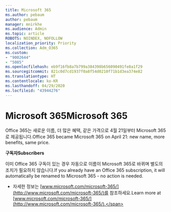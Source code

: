 ```yaml
---
title: Microsoft 365
ms.author: pebaum
author: pebaum
manager: mnirkhe
ms.audience: Admin
ms.topic: article
ROBOTS: NOINDEX, NOFOLLOW
localization_priority: Priority
ms.collection: Adm_O365
ms.custom:
- "9002644"
- "5085"
ms.openlocfilehash: eb9f16fb8a7b799a384398b656090491fe8a1f29
ms.sourcegitcommit: 821c0d7cd1937f0a8f54d0210f71b1d3ea374e82
ms.translationtype: HT
ms.contentlocale: ko-KR
ms.lasthandoff: 04/29/2020
ms.locfileid: "43944276"
---
```

# <a name="microsoft-365"></a><span data-ttu-id="e177b-102">Microsoft 365</span><span class="sxs-lookup"><span data-stu-id="e177b-102">Microsoft 365</span></span>

<span data-ttu-id="e177b-103">Office 365는 새로운 이름, 더 많은 혜택, 같은 가격으로 4월 21일부터 Microsoft 365로 제공됩니다.</span><span class="sxs-lookup"><span data-stu-id="e177b-103">Office 365 became Microsoft 365 on April 21: new name, more benefits, same price.</span></span>

<span data-ttu-id="e177b-104">**구독자**</span><span class="sxs-lookup"><span data-stu-id="e177b-104">**Subscribers**</span></span>

<span data-ttu-id="e177b-105">이미 Office 365 구독이 있는 경우 자동으로 이름이 Microsoft 365로 바뀌며 별도의 조치가 필요하지 않습니다.</span><span class="sxs-lookup"><span data-stu-id="e177b-105">If you already have an Office 365 subscription, it will automatically be renamed to Microsoft 365 - no action is needed.</span></span>

- <span data-ttu-id="e177b-106">자세한 정보는 [www.microsoft.com/microsoft-365/](http://www.microsoft.com/microsoft-365/)를 참조하세요.</span><span class="sxs-lookup"><span data-stu-id="e177b-106">Learn more at [www.microsoft.com/microsoft-365/](http://www.microsoft.com/microsoft-365/).</span></span>
